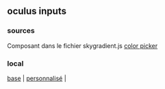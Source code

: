 ## oculus inputs

### sources
Composant dans le fichier skygradient.js
[color picker](https://www.htmlcsscolor.com/)

### local
[base](https://eminet666.github.io/eminet_VR/x_test/teleport/0_base.html) |
[personnalisé](https://eminet666.github.io/eminet_VR/x_test/teleport/1_perso.html) |